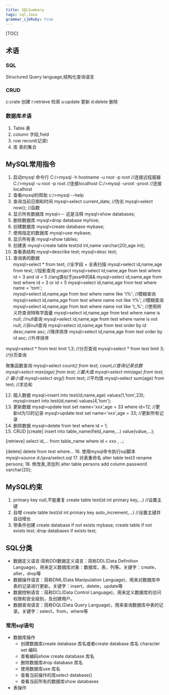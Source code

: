 ```yaml
---
title: SQLSummary 
tags: sql,Java
grammar_cjkRuby: true
---
```

[TOC]
## 术语

### SQL
Structured Query language,结构化查询语言

### CRUD
c:crate    创建
r:retrieve 检索
u:update   更新
d:delete   删除

### 数据库术语

1.	Table 表
2.	column 字段,field
3.	row record(记录)
4.	库 表的集合
## MySQL常用指令
1.	启动mysql 命令行
C:/>mysql -h hostname -u root -p root //连接远程服器
C:/>mysql -u root -p root //连接localhost
C:/>mysql -uroot -proot   //连接localhost
2.	查看mysql的帮助
c:/>mysql --help
3.	查询当前日期和时间
mysql>select current_date; //伪劣
mysql>select now();         //函数
4.	显示所有数据库
mysql>-- 这是注释
mysql>show databases;
5.	删除数据库
mysql>drop database myhive;
6.	创建数据库
mysql>create database mybase;
7.	使用指定的数据库
mysql>use mybase;
8.	显示所有表
mysql>show tables;
9.	创建表
mysql>create table test(id int,name varchar(20),age int);
10.	查看表结构
mysql>describe test;
mysql>desc test;
11.	查询表的数据  
mysql>select * from test; //全字段 + 全表扫描
mysql>select id,name,age from test; //投影查询 project
mysql>select id,name,age from test where id > 3 and id < 5      //ang类似于java中的&&
mysql>select id,name,age from test where id > 3 or id < 5 
mysql>select id,name,age from test where name = 'tom';      
mysql>select id,name,age from test where name like 't%';      //模糊查询
mysql>select id,name,age from test where name  not like 't%';   //模糊查询
mysql>select id,name,age from test where name  not like 't\_%';   //使用转义符查询特殊字面量
mysql>select id,name,age from test where name is null;  //null查询
mysql>select id,name,age from test where name is not null;  //非null查询
mysql>select id,name,age from test order by  id desc,name asc;
//降序排序
mysql>select id,name,age from test order by id asc;
//升序排序
 
mysql>select * from test limit 1,3; //分页查询
mysql>select * from test limit 3; //分页查询
 
聚集函数查询
mysql>select count(*) from test; count,//查询记录总数
mysql>select max(age) from test;    //最大值
mysql>select min(age) from test;    // 最小值
mysql>select avg(*) from test;     //平均值
mysql>select sum(age) from test;   //求总和
 
12.	插入数据
mysql>insert into test(id,name,age) values(1,'tom',23);
mysql>insert into test(id,name) values(4,'tom');
13.	更新数据
mysql>update test set name='xxx',age = 33 where id=12;   //更新id为12的记录
mysql>update test set name='xxx',age = 33; //更新所有记录
14.	删除数据
mysql>delete from test where id = 1;
15.	CRUD
[create]
insert into table_name(field_name,…) value(value,…);
 
[retrieve]
select id,… from table_name where id = xxx , ..;
 
[delete]
delete from test where…
16.	使用mysql命令执行sql脚本
mysql>source d:/java/select.sql
17.	对表重命名
alter table test3 rename persons;
18.	修改表,添加列
alter table persons add column password varchar(20);

## MySQL约束

1.	primary key
 null,不能重复
 create table test(id int primary key,…) //设置主键
2.	自增
create table test(id int primary key 
auto_increment,…)    //设置主键并自动增长
3.	带条件创建
create database if not exists mybase;
create table if not exists test;
drop databases if exists test;

 
## SQL分类
- 数据定义语言:简称DDl数据定义语言：简称DDL(Data Definition Language)，用来定义数据库对象：数据库，表，列等。关键字：create，alter，drop等
- 数据操作语言：简称DML(Data Manipulation Language)，用来对数据库中表的记录进行更新。关键字：insert，delete，update等
-	数据控制语言：简称DCL(Data Control Language)，用来定义数据库的访问权限和安全级别，及创建用户。
-	数据查询语言：简称DQL(Data Query Language)，用来查询数据库中表的记录。关键字：select，from，where等
	
### 常用sql语句
-	数据库操作
	- 创建数据库create database 库名或者create database 库名 character set 编码
	- 查看编码show create database 库名
	- 删除数据库drop database 库名
	- 使用数据库use 库名
	- 查看当前操作的库select database()
	- 查看当前所有的数据库show databases
- 表操作


 
 
